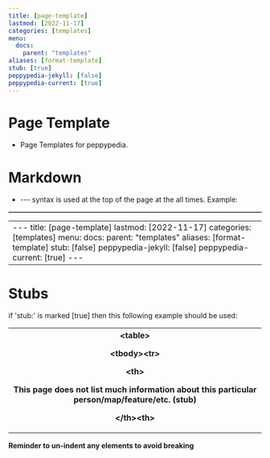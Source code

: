 ```yaml
---
title: [page-template]
lastmod: [2022-11-17]
categories: [templates]
menu:
  docs:
    parent: "templates"
aliases: [format-template]
stub: [true]
peppypedia-jekyll: [false]
peppypedia-current: [true]
---
```

# Page Template
* Page Templates for peppypedia.
# Markdown
* --- syntax is used at the top of the page at the all times.
Example:
<table border="1">
<table>
<td>
---
title: [page-template]
lastmod: [2022-11-17]
categories: [templates]
menu:
  docs:
    parent: "templates"
aliases: [format-template]
stub: [false]
peppypedia-jekyll: [false]
peppypedia-current: [true]
---
  </td>
  </table>

# Stubs
if 'stub:' is marked [true] then this following example should be used:
<table>
  <th>
&lt;table&gt;
<p>&lt;tbody&gt;&lt;tr&gt;</p>
<p>&lt;th&gt;</p>
  <p>This page does not list much information about this particular person/map/feature/etc. (stub)</p>
  <p>&lt;/th&gt;&lt;th&gt;</p>
  </th>
</table>
  <p><b>Reminder to un-indent any elements to avoid breaking</p>
